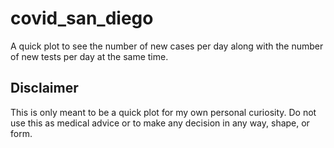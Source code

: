 # covid\_san\_diego
 A quick plot to see the number of new cases per day along with the number of new tests per day at the same time.  

## Disclaimer
This is only meant to be a quick plot for my own personal curiosity. Do not use this as medical advice or to make any decision in any way, shape, or form. 